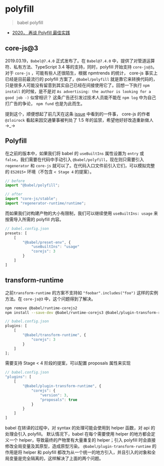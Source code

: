 # polyfill

> babel polyfill

- [2020， 再谈 Polyfill 最佳实践](https://www.thjiang.com/2020/03/24/2020%EF%BC%8C-%E5%86%8D%E8%B0%88-Polyfill-%E6%9C%80%E4%BD%B3%E5%AE%9E%E8%B7%B5/)

## core-js@3

2019.03.19，`Babel@7.4.0` 正式发布了。在 `Babel@7.4.0` 中，提供了对管道运算符、私有方法、TypeScript 3.4 等的支持，同时，polyfill 开始支持 `core-js@3`。对于 `core-js` ，可能有些人还很陌生，根据 npmtrends 的统计， core-js 事实上已经是目前最流行的 polyfill 方案了，`@babel/polyfill` 就是靠它来转换代码的，只是很多人可能没有留意到其实自己已经在间接使用它了。回想一下执行 `npm install` 的时候，是不是对 `As advertising: the author is looking for a good job -)` 似曾相识？ 这条广告还引发过技术人员能不能在 `npm log` 中为自己打广告的争论， `npm fund` 也是为此而生。

提到这个，顺便想起了前几天在这条 [issue](https://github.com/zloirock/core-js/issues/767) 中看到的一件事， core-js 的作者 `@zloirock` 看起来因交通肇事被判处了 1.5 年的监禁，希望他好好改造重新做人 →_→

## Polyfill

在之前的版本中，如果我们将 babel 的 `useBuiltIns` 属性设置为 `entry` 或 `false`，我们需要在代码中手动引入 `@babel/polyfill`，现在则只需要引入 `regenerator` 和 `core-js` 就可以了。在代码入口文件前引入它们，可以模拟完整的 `ES2015+` 环境（不包含 `< Stage 4` 的提案）。

```js
// before
import "@babel/polyfill";

// after
import "core-js/stable";
import "regenerator-runtime/runtime";

```

而如果我们对构建产物的大小有限制，我们可以继续使用 `useBuiltIns: usage` 来按需导入所需的 polyfill 内容。

```js
// babel.config.json
presets: [
    [
        "@babel/preset-env", {
            "useBuiltIns": "usage"
            "corejs": 3
        }
    ]
]
```

## transform-runtime

之前`transform-runtime` 的方案不支持如 `"foobar".includes("foo")` 这样的实例方法。在 `core-js@3` 中，这个问题得到了解决。

```bash
npm remove @babel/runtime-corejs2
npm install --save-dev @babel/runtime-corejs3 @babel/plugin-transform-runtime

```

```js
// babel.config.json
plugins: [
    [
        "@babel/transform-runtime", {
            "corejs": 3
        }
    ]
];
```

需要支持 Stage < 4 阶段的提案，可以配置 proposals 属性来实现

```js
// babel.config.json
"plugins": [
    [
        "@babel/plugin-transform-runtime", {
            "corejs": {
                "version": 3,
                "proposals": true
            }
        }
    ]
]
```

babel 在转译的过程中，对 syntax 的处理可能会使用到 helper 函数，对 api 的处理会引入 polyfill。
默认情况下，babel 在每个需要使用 helper 的地方都会定义一个 helper，导致最终的产物里有大量重复的 helper；引入 polyfill 时会直接修改全局变量及其原型，造成原型污染。
`@babel/plugin-transform-runtime` 的作用是将 helper 和 polyfill 都改为从一个统一的地方引入，并且引入的对象和全局变量是完全隔离的，这样解决了上面的两个问题。
